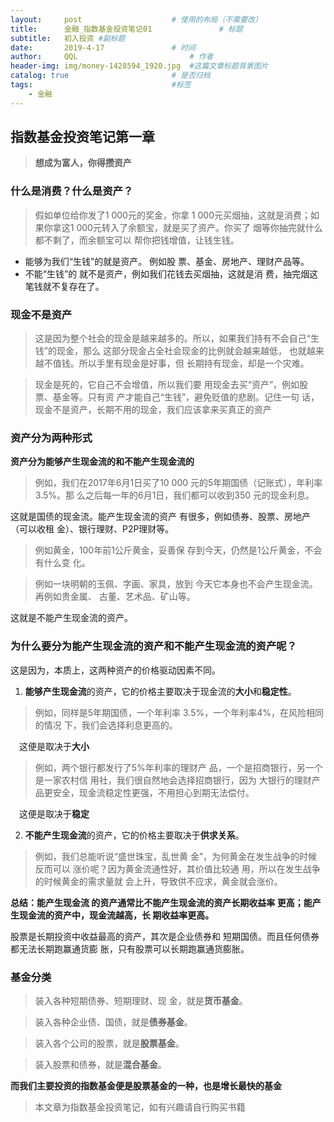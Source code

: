 ```yaml
---
layout:     post   				    # 使用的布局（不需要改）
title:      金融_指数基金投资笔记01				# 标题 
subtitle:   初入投资 #副标题
date:       2019-4-17 				# 时间
author:     QQL 						# 作者
header-img: img/money-1428594_1920.jpg 	#这篇文章标题背景图片
catalog: true 						# 是否归档
tags:								#标签
    - 金融
---
```


## 指数基金投资笔记第一章

> **想成为富人，你得攒资产**

### 什么是消费？什么是资产？

> 假如单位给你发了1 000元的奖金，你拿 1 000元买烟抽，这就是消费；如果你拿这1 000元转入了余额宝，就是买了资产。你买了 烟等你抽完就什么都不剩了，而余额宝可以 帮你把钱增值，让钱生钱。


- 能够为我们“生钱”的就是资产。 例如股 票、基金、房地产、理财产品等。  
- 不能“生钱”的 就不是资产，例如我们花钱去买烟抽，这就是消 费，抽完烟这笔钱就不复存在了。  

### 现金不是资产

> 这是因为整个社会的现金是越来越多的。所以，如果我们持有不会自己“生钱”的现金，那么 这部分现金占全社会现金的比例就会越来越低， 也就越来越不值钱。所以手里有现金是好事，但 长期持有现金，却是一个灾难。

> 现金是死的，它自己不会增值，所以我们要 用现金去买“资产”，例如股票、基金等。只有资 产才能自己“生钱”，避免贬值的悲剧。记住一句 话，现金不是资产，长期不用的现金，我们应该拿来买真正的资产

### 资产分为两种形式
**资产分为能够产生现金流的和不能产生现金流的**  

> 例如，我们在2017年6月1日买了10 000 元的5年期国债（记账式），年利率3.5%。那 么之后每一年的6月1日，我们都可以收到350 元的现金利息。


这就是国债的现金流。能产生现金流的资产 有很多，例如债券、股票、房地产（可以收租 金）、银行理财、P2P理财等。

> 例如黄金，100年前1公斤黄金，妥善保 存到今天，仍然是1公斤黄金，不会有什么变 化。

> 例如一块明朝的玉佩、字画、家具，放到 今天它本身也不会产生现金流。再例如贵金属、 古董、艺术品、矿山等。

这就是不能产生现金流的资产。

### 为什么要分为能产生现金流的资产和不能产生现金流的资产呢？
这是因为，本质上，这两种资产的价格驱动因素不同。  

1. **能够产生现金流**的资产，它的价格主要取决于现金流的**大小**和**稳定性**。  

> 例如，同样是5年期国债，一个年利率 3.5%，一个年利率4%，在风险相同的情况 下，我们会选择利息更高的。

&emsp;这便是取决于**大小**  

> 例如，两个银行都发行了5%年利率的理财产 品，一个是招商银行，另一个是一家农村信 用社，我们很自然地会选择招商银行，因为 大银行的理财产品更安全，现金流稳定性更强，不用担心到期无法偿付。

&emsp;这便是取决于**稳定**  

2. **不能产生现金流**的资产，它的价格主要取决于**供求关系**。  

> 例如，我们总能听说“盛世珠宝，乱世黄 金”，为何黄金在发生战争的时候反而可以 涨价呢？因为黄金流通性好，其价值比较通 用，所以在发生战争的时候黄金的需求量就 会上升，导致供不应求，黄金就会涨价。

**总结：能产生现金流 的资产通常比不能产生现金流的资产长期收益率 更高；能产生现金流的资产中，现金流越高，长 期收益率更高。**   

股票是长期投资中收益最高的资产，其次是企业债券和 短期国债。而且任何债券都无法长期跑赢通货膨 胀，只有股票可以长期跑赢通货膨胀。

### 基金分类

> 装入各种短期债券、短期理财、现 金，就是**货币基金**。 

> 装入各种企业债、国债，就是**债券基金**。

> 装入各个公司的股票，就是**股票基金**。

> 装入股票和债券，就是**混合基金**。

**而我们主要投资的指数基金便是股票基金的一种，也是增长最快的基金**  



> 本文章为指数基金投资笔记，如有兴趣请自行购买书籍
